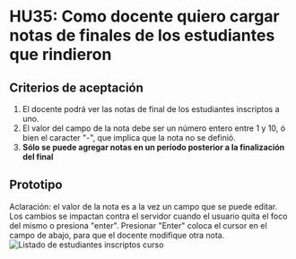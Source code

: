 # HU35: Como docente quiero cargar notas de finales de los estudiantes que rindieron

## Criterios de aceptación
1. El docente podrá ver las notas de final de los estudiantes inscriptos a uno.
2. El valor del campo de la nota debe ser un número entero entre 1 y 10, ó bien el caracter "-", que implica que la nota no se definió.
3. **Sólo se puede agregar notas en un período posterior a la finalización del final**

## Prototipo
Aclaración: el valor de la nota es a la vez un campo que se puede editar. Los cambios se impactan contra el servidor cuando el usuario quita el foco del mismo o presiona "enter". Presionar "Enter" coloca el cursor en el campo de abajo, para que el docente modifique otra nota.
![Listado de estudiantes inscriptos curso](./prototipos/cargar-notas-final.png)


